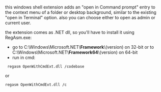 this windows shell extension adds an "open in Command prompt" entry to the context menu of a folder or desktop background, similar to the existing "open in Terminal" option. also you can choose either to open as admin or current user.


the extension comes as .NET dll, so you'll have to install it using RegAsm.exe:
* go to C:\Windows\Microsoft.NET\\**Framework**\\(version) on 32-bit
   or to C:\Windows\Microsoft.NET\\**Framework64**\\(version) on 64-bit
* run in cmd:

```
 regasm OpenWithCmdExt.dll /codebase
```
or

```
regasm OpenWithCmdExt.dll /c
```